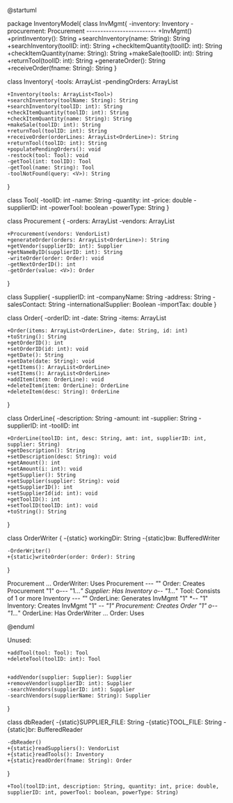 @startuml

package InventoryModel{
class InvMgmt{
    -inventory: Inventory
    -procurement: Procurement
    -------------------------
    +InvMgmt()
    +printInventory(): String
    +searchInventory(name: String): String
    +searchInventory(toolID: int): String 
    +checkItemQuantity(toolID: int): String
    +checkItemQuantity(name: String): String
    +makeSale(toolID: int): String
    +returnTool(toolID: int): String
    +generateOrder(): String
    +receiveOrder(fname: String): String
}

class Inventory{
    -tools: ArrayList<Tool>
    -pendingOrders: ArrayList<OrderLine>

    +Inventory(tools: ArrayList<Tool>)
    +searchInventory(toolName: String): String
    +searchInventory(toolID: int): String
    +checkItemQuantity(toolID: int): String
    +checkItemQuantity(name: String): String
    +makeSale(toolID: int): String
    +returnTool(toolID: int): String
    +receiveOrder(orderLines: ArrayList<OrderLine>): String
    +returnTool(toolID: int): String
    +populatePendingOrders(): void
    -restock(tool: Tool): void
    -getTool(int: toolID): Tool
    -getTool(name: String): Tool
    -toolNotFound(query: <V>): String
    
}

class Tool{
    -toolID: int
    -name: String
    -quantity: int
    -price: double
    -supplierID: int
    -powerTool: boolean
    -powerType: String
}

class Procurement {
    -orders: ArrayList<Order>
    -vendors: ArrayList<Supplier>

    +Procurement(vendors: VendorList)
    +generateOrder(orders: ArrayList<OrderLine>): String
    +getVendor(supplierID: int): Supplier
    +getNameByID(supplierID: int): String
    -writeOrder(order: Order): void
    -getNextOrderID(): int
    -getOrder(value: <V>): Order
}

class Supplier{
    -supplierID: int
    -companyName: String
    -address: String
    -salesContact: String
    -internationalSupplier: Boolean
    -importTax: double
}

class Order{
    -orderID: int
    -date: String
    -items: ArrayList<OrderLine>
    
    +Order(items: ArrayList<OrderLine>, date: String, id: int)
    +toString(): String
    +getOrderID(): int
    +setOrderID(id: int): void
    +getDate(): String
    +setDate(date: String): void
    +getItems(): ArrayList<OrderLine>
    +setItems(): ArrayList<OrderLine>
    +addItem(item: OrderLine): void
    +deleteItem(item: OrderLine): OrderLine
    +deleteItem(desc: String): OrderLine
}

class OrderLine{
    -description: String
    -amount: int
    -supplier: String
    -supplierID: int
    -toolID: int
    
    +OrderLine(toolID: int, desc: String, amt: int, supplierID: int, supplier: String)
    +getDescription(): String
    +setDescription(desc: String): void
    +getAmount(): int
    +setAmount(i: int): void
    +getSupplier(): String
    +setSupplier(supplier: String): void    
    +getSupplierID(): int
    +setSupplierId(id: int): void
    +getToolID(): int
    +setToolID(toolID: int): void
    +toString(): String
}


class OrderWriter {
    -{static} workingDir: String
    -{static}bw: BufferedWriter

    -OrderWriter()
    +{static}writeOrder(order: Order): String
}

Procurement ... OrderWriter: Uses
Procurement *--- "*" Order: Creates
Procurement "1" o--- "1...*" Supplier: Has 
Inventory o-- "1...*" Tool: Consists of 1 or more
Inventory  *--- "*" OrderLine: Generates
InvMgmt "1" *-- "1" Inventory: Creates
InvMgmt "1" *-- "1" Procurement: Creates
Order "1" o-- "1...*" OrderLine: Has
OrderWriter ... Order: Uses

@enduml

Unused: 

    +addTool(tool: Tool): Tool
    +deleteTool(toolID: int): Tool
    

    +addVendor(supplier: Supplier): Supplier
    +removeVendor(supplierID: int): Supplier
    -searchVendors(supplierID: int): Supplier
    -searchVendors(supplierName: String): Supplier
}



class dbReader{
    -{static}SUPPLIER_FILE: String
    -{static}TOOL_FILE: String
    -{static}br: BufferedReader

    -dbReader()
    +{static}readSuppliers(): VendorList
    +{static}readTools(): Inventory
    +{static}readOrder(fname: String): Order
}


    +Tool(toolID:int, description: String, quantity: int, price: double, supplierID: int, powerTool: boolean, powerType: String)